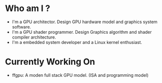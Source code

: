 # Who am I ?
- I'm a GPU architector. Design GPU hardware model and graphics system software.
- I'm a GPU shader programmer. Design Graphics algorithm and shader compiler architecture.
- I'm a embedded system developer and a Linux kernel enthusiast.

# Currently Working On
- ffgpu: A moden full stack GPU model. (ISA and programming model)


<!--
**shaowei-wang/shaowei-wang** is a ✨ _special_ ✨ repository because its `README.md` (this file) appears on your GitHub profile.

Here are some ideas to get you started:

- 🔭 I’m currently working on ...
- 🌱 I’m currently learning ...
- 👯 I’m looking to collaborate on ...
- 🤔 I’m looking for help with ...
- 💬 Ask me about ...
- 📫 How to reach me: ...
- 😄 Pronouns: ...
- ⚡ Fun fact: ...
-->
